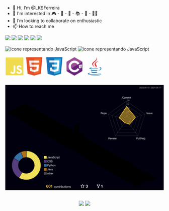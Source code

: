 - 👋 Hi, I’m @LKSFerreira
- 👀 I'm interested in 🎮 - 🔭 - 🔬 - 📚 - 🤖 - 👨‍💻
- 💞️ I’m looking to collaborate on enthusiastic
- 📫 How to reach me

<a href="https://www.youtube.com/channel/UCsQitD8Tk4sYxUpudTC5tvg" target="_blank"><img src="https://img.shields.io/youtube/channel/subscribers/UCsQitD8Tk4sYxUpudTC5tvg?label=Inscreva-se&style=social" target="_blank"></a>
<a href="https://twitter.com/LKS_S_Ferreira" target="_blank"><img src="https://img.shields.io/twitter/follow/LKS_S_Ferreira?style=social" target="_blank"></a>
<a href="https://www.twitch.tv/lksferreira" target="_blank"><img src="https://img.shields.io/twitch/status/lksferreira?label=LKS%20Ferreira&style=social" target="_blank"></a>
<a href="https://discord.gg/rYaRUp9pAB" target="_blank"><img src="https://img.shields.io/badge/Discord-7289DA?&style=flat&logo=discord&logoColor=white" target="_blank"></a>
<a href = "mailto:ferreira.s.lks@gmail.com"><img src="https://img.shields.io/badge/-Gmail-%23333?label=Lucas%20Ferreira&style=flat&logo=gmail&logoColor=red" target="_blank"></a>
<a href="https://www.linkedin.com/in/lucas-ferreira-developer" target="_blank"><img src="https://img.shields.io/badge/-LinkedIn-%230077B5?style=flat&logo=linkedin&logoColor=white" target="_blank"></a>

<div style="display: inline">
  <img align="center" alt="icone representando JavaScript" height="125" width="125" src="https://images.credly.com/size/680x680/images/00634f82-b07f-4bbd-a6bb-53de397fc3a6/image.png">
  <img align="center" alt="icone representando JavaScript" height="125" width="125" src="https://learn.microsoft.com/pt-br/media/learn/certification/badges/microsoft-certified-fundamentals-badge.svg">
</div>

<div style="display: inline_block"><br>
  <img align="center" alt="icone representando JavaScript" height="58" width="58" src="https://github.com/devicons/devicon/blob/master/icons/javascript/javascript-plain.svg">
  <img align="center" alt="icone representando HTML" height="60" width="60" src="https://github.com/devicons/devicon/blob/master/icons/html5/html5-original.svg">
  <img align="center" alt="icone representando CSS" height="60" width="60" src="https://github.com/devicons/devicon/blob/master/icons/css3/css3-original.svg">
  <img align="center" alt="icone representando Csharp" height="60" width="60" src="https://github.com/devicons/devicon/blob/master/icons/csharp/csharp-original.svg">
 <img align="center" alt="icone representando Java" height="60" width="60" src="https://github.com/devicons/devicon/blob/master/icons/java/java-original.svg">
</div>

  ##
![Status](./profile-3d-contrib/profile-night-rainbow.svg)
<div style="">
   <div align= "center"><br>
    <img src="https://github.com/LKSFerreira/LKSFerreira/blob/output/github-contribution-grid-snake.svg"/>
    <a href="http://www.github.com/LKSFerreira">
    <img src="https://github-readme-streak-stats.herokuapp.com?user=LKSFerreira&theme=vision-friendly-dark&hide_border=true&locale=pt_BR"/></a>     
</div>


